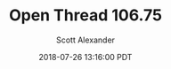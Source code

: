 ---
layout: podcast
title: "Open Thread 106.75"
author: Scott Alexander
description: https://slatestarcodex.com/2018/07/26/open-thread-105-75-2/
date: 2018-07-26 13:16:00 PDT
length: 77958
duration: 19
guid: open-thread-105-75-2
---